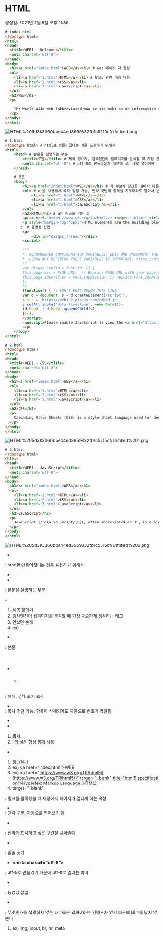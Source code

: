# HTML

생성일: 2021년 2월 8일 오후 11:36

```html
# index.html
<!doctype html>
<html>
<head>
  <title>WEB1 - Welcome</title>
  <meta charset="utf-8">
</head>
<body>
  <h1><a href="index.html">WEB</a></h1> # web 페이지 재 등장
  <ol>
    <li><a href="1.html">HTML</a></li> # html 관련 내용 나옴
    <li><a href="2.html">CSS</a></li>
    <li><a href="3.html">JavaScript</a></li>
  </ol>
  <h2>WEB</h2>
  <p>

    The World Wide Web (abbreviated WWW or the Web) is an information space where documents and other web resources are identified by Uniform Resource Locators (URLs), interlinked by hypertext links, and can be accessed via the Internet.[1] English scientist Tim Berners-Lee invented the World Wide Web in 1989. He wrote the first web browser computer program in 1990 while employed at CERN in Switzerland.[2][3] The Web browser was released outside of CERN in 1991, first to other research institutions starting in January 1991 and to the general public on the Internet in August 1991.
  </p>
</body>
</html>
```

![HTML%205d383360bbe44ed3959832fb1c5315cf/Untitled.png](HTML%205d383360bbe44ed3959832fb1c5315cf/Untitled.png)

```html
# 1.html
<!doctype html> # html로 만들어졌다는 것을 표현하기 위해서
<html>
    <head> # 본문을 설명하는 부분
        <title>도원</title> # 제목 정하기, 검색엔진이 웹페이지를 분석할 때 가장 중요하게 생각하는 태그이기 때문에 안쓰면 손해
        <meta charset="utf-8"> # utf-8로 만들어졌기 때문에 utf-8로 열어야해
    </head>
    
    # 본문
    <body>
        <h1><a href="index.html">WEB</a></h1> # 각 부분에 링크를 걸어서 다른 페이지와 연결시키기
        <ol> # ol을 사용해서 목차 정렬 가능, 만약 첫번째 항목을 지우더라도 알아서 번호가 정렬됨
            <li><a href="1.html">HTML</a></li>
            <li><a href="2.html">CSS</a></li>
            <li><a href="3.html">JavaScript</a></li>
        </ol>
        <h2>HTML</h2> # a는 링크를 거는 것
        <p><a href="https://www.w3.org/TR/html5/" target="_blank" title="html5 specification">Hypertext Markup Language (HTML)</a> is the standard markup language for <strong>creating <u>web</u> pages</strong> and web applications.Web browsers receive HTML documents from a web server or from local storage and render them into multimedia web pages. HTML describes the structure of a web page semantically and originally included cues for the appearance of the document.</p>
        <p style="margin-top:45px;">HTML elements are the building blocks of HTML pages. With HTML constructs, images and other objects, such as interactive forms, may be embedded into the rendered page. It provides a means to create structured documents by denoting structural semantics for text such as headings, paragraphs, lists, links, quotes and other items. HTML elements are delineated by tags, written using angle brackets. </p>
       z  # 동영상 삽입
        <p>
            <div id="disqus_thread"></div>
        <script>
        
        /**
        *  RECOMMENDED CONFIGURATION VARIABLES: EDIT AND UNCOMMENT THE SECTION BELOW TO INSERT DYNAMIC VALUES FROM YOUR PLATFORM OR CMS.
        *  LEARN WHY DEFINING THESE VARIABLES IS IMPORTANT: https://disqus.com/admin/universalcode/#configuration-variables*/
        /*
        var disqus_config = function () {
        this.page.url = PAGE_URL;  // Replace PAGE_URL with your page's canonical URL variable
        this.page.identifier = PAGE_IDENTIFIER; // Replace PAGE_IDENTIFIER with your page's unique identifier variable
        };
        */
        (function() { // DON'T EDIT BELOW THIS LINE
        var d = document, s = d.createElement('script');
        s.src = 'https://web1-2.disqus.com/embed.js';
        s.setAttribute('data-timestamp', +new Date());
        (d.head || d.body).appendChild(s);
        })();
        </script>
        <noscript>Please enable JavaScript to view the <a href="https://disqus.com/?ref_noscript">comments powered by Disqus.</a></noscript>
        </p>
    </body>
</html>
```

```html
# 2.html
<!doctype html>
<html>
<head>
  <title>WEB1 - CSS</title>
  <meta charset="utf-8">
</head>
<body>
  <h1><a href="index.html">WEB</a></h1>
  <ol>
    <li><a href="1.html">HTML</a></li>
    <li><a href="2.html">CSS</a></li>
    <li><a href="3.html">JavaScript</a></li>
  </ol>
  <h2>CSS</h2>
  <p>
    Cascading Style Sheets (CSS) is a style sheet language used for describing the presentation of a document written in a markup language. Although most often used to set the visual style of web pages and user interfaces written in HTML and XHTML, the language can be applied to any XML document, including plain XML, SVG and XUL, and is applicable to rendering in speech, or on other media. Along with HTML and JavaScript, CSS is a cornerstone technology used by most websites to create visually engaging webpages, user interfaces for web applications, and user interfaces for many mobile applications.
  </p>
</body>
</html>
```

![HTML%205d383360bbe44ed3959832fb1c5315cf/Untitled%201.png](HTML%205d383360bbe44ed3959832fb1c5315cf/Untitled%201.png)

```html
# 3.html
<!doctype html>
<html>
<head>
  <title>WEB1 - JavaScript</title>
  <meta charset="utf-8">
</head>
<body>
  <h1><a href="index.html">WEB</a></h1>
  <ol>
    <li><a href="1.html">HTML</a></li>
    <li><a href="2.html">CSS</a></li>
    <li><a href="3.html">JavaScript</a></li>
  </ol>
  <h2>JavaScript</h2>
  <p>
    JavaScript (/ˈdʒɑːvəˌskrɪpt/[6]), often abbreviated as JS, is a high-level, dynamic, weakly typed, prototype-based, multi-paradigm, and interpreted programming language. Alongside HTML and CSS, JavaScript is one of the three core technologies of World Wide Web content production. It is used to make webpages interactive and provide online programs, including video games. The majority of websites employ it, and all modern web browsers support it without the need for plug-ins by means of a built-in JavaScript engine. Each of the many JavaScript engines represent a different implementation of JavaScript, all based on the ECMAScript specification, with some engines not supporting the spec fully, and with many engines supporting additional features beyond ECMA.
  </p>
</body>
</html>
```

![HTML%205d383360bbe44ed3959832fb1c5315cf/Untitled%202.png](HTML%205d383360bbe44ed3959832fb1c5315cf/Untitled%202.png)

- **<!doctype html>**

: html로 만들어졌다는 것을 표현하기 위해서

- **<html></html>**
- **<head> </head>**

: 본문을 설명하는 부분

**- <title> </title>**

1. 제목 정하기
2. 검색엔진이 웹페이지를 분석할 때 가장 중요하게 생각하는 태그
3. 안쓰면 손해
4. ex) <title>도원</title>
- **<body> </body>**

: 본문

- **<h1> </h1> ~ <h6></h6>**

: 헤더, 글자 크기 조정

- **<ol></ol>**

: 목차 정렬 가능, 항목이 삭제되어도 자동으로 번호가 정렬됨

- **<li></li>**
1. 목차
2. li와 ol은 항상 함께 사용
- **<a></a>**
1. 링크걸기
2. ex) <a href="index.html">WEB</a>
3. ex) <a href="[https://www.w3.org/TR/html5/](https://www.w3.org/TR/html5/)" target="_blank" title="html5 specification">Hypertext Markup Language (HTML)</a>
4. target="_blank"

: 링크를 클릭했을 때 새창에서 페이지가 열리게 하는 속성

- **<p></p>**

: 단락 구분, 자동으로 띄어쓰기 됨

- **<strong> </strong>**

: 진하게 표시하고 싶은 구간을 감싸줄때

- **<u></u>**

: 밑줄 긋기

- **<meta charset="utf-8">**

: utf-8로 만들었기 때문에 utf-8로 열라는 의미

- <p><iframe width="560" height="315" src="[https://www.youtube.com/embed/jSJM9iOiQ1g](https://www.youtube.com/embed/jSJM9iOiQ1g)" frameborder="0" allowfullscreen></iframe> </p>

: 동영상 삽입

- **<br>**

: 무엇인가를 설명하지 않는 태그들은 감싸야하는 컨텐츠가 없기 때문에 태그를 닫지 않는다

1. ex) img, input, br, hr, meta